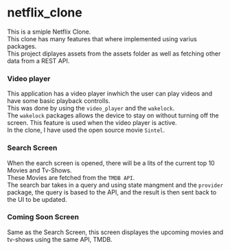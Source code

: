 # netflix_clone
  
This is a smiple Netflix Clone.  
This clone has many features that where implemented using varius packages.  
This project diplayes assets from the assets folder as well as fetching other data from a REST API.  
  
### Video player  
This application has a video player inwhich the user can play videos and have some basic playback controlls.  
This was done by using the `video_player` and the `wakelock`.  
The `wakelock` packages allows the device to stay on without turning off the screen. This feature is used when the video player is active.  
In the clone, I have used the open source movie `Sintel`.  
  
### Search Screen
When the earch screen is opened, there will be a lits of the current top 10 Movies and Tv-Shows.  
These Movies are fetched from the `TMDB API`.  
The search bar takes in a query and using state mangment and the `provider` package, the query is based to the API, and the result is then sent back to the UI to be updated.

### Coming Soon Screen
Same as the Search Screen, this screen displayes the upcoming movies and tv-shows using the same API, TMDB.  
